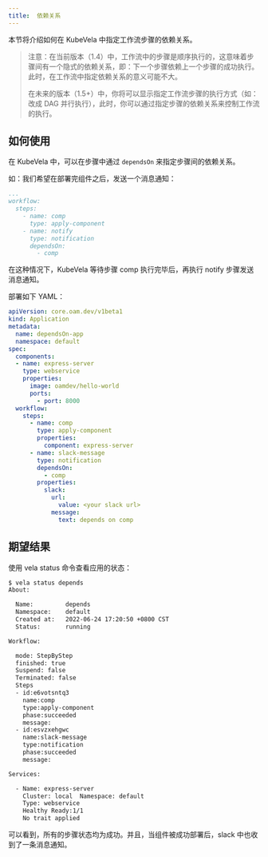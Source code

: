 ```yaml
---
title:  依赖关系
---
```


本节将介绍如何在 KubeVela 中指定工作流步骤的依赖关系。

> 注意：在当前版本（1.4）中，工作流中的步骤是顺序执行的，这意味着步骤间有一个隐式的依赖关系，即：下一个步骤依赖上一个步骤的成功执行。此时，在工作流中指定依赖关系的意义可能不大。
> 
> 在未来的版本（1.5+）中，你将可以显示指定工作流步骤的执行方式（如：改成 DAG 并行执行），此时，你可以通过指定步骤的依赖关系来控制工作流的执行。

## 如何使用

在 KubeVela 中，可以在步骤中通过 `dependsOn` 来指定步骤间的依赖关系。

如：我们希望在部署完组件之后，发送一个消息通知：

```yaml
...
workflow:
  steps:
    - name: comp
      type: apply-component
    - name: notify
      type: notification
      dependsOn:
        - comp
```

在这种情况下，KubeVela 等待步骤 comp 执行完毕后，再执行 notify 步骤发送消息通知。

部署如下 YAML：

```yaml
apiVersion: core.oam.dev/v1beta1
kind: Application
metadata:
  name: dependsOn-app
  namespace: default
spec:
  components:
  - name: express-server
    type: webservice
    properties:
      image: oamdev/hello-world
      ports:
        - port: 8000
  workflow:
    steps:
      - name: comp
        type: apply-component
        properties:
          component: express-server
      - name: slack-message
        type: notification
        dependsOn:
          - comp
        properties:
          slack:
            url:
              value: <your slack url>
            message:
              text: depends on comp
```

## 期望结果

使用 vela status 命令查看应用的状态：

```bash
$ vela status depends
About:

  Name:      	depends
  Namespace: 	default
  Created at:	2022-06-24 17:20:50 +0800 CST
  Status:    	running

Workflow:

  mode: StepByStep
  finished: true
  Suspend: false
  Terminated: false
  Steps
  - id:e6votsntq3
    name:comp
    type:apply-component
    phase:succeeded
    message:
  - id:esvzxehgwc
    name:slack-message
    type:notification
    phase:succeeded
    message:

Services:

  - Name: express-server
    Cluster: local  Namespace: default
    Type: webservice
    Healthy Ready:1/1
    No trait applied
```

可以看到，所有的步骤状态均为成功。并且，当组件被成功部署后，slack 中也收到了一条消息通知。